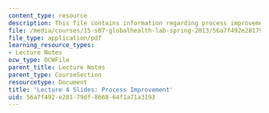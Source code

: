 ```yaml
---
content_type: resource
description: This file contains information regarding process improvement.
file: /media/courses/15-s07-globalhealth-lab-spring-2013/56a7f492e28179df866864f1a71a3193_MIT15_S07S13_lec4.pdf
file_type: application/pdf
learning_resource_types:
- Lecture Notes
ocw_type: OCWFile
parent_title: Lecture Notes
parent_type: CourseSection
resourcetype: Document
title: 'Lecture 4 Slides: Process Improvement'
uid: 56a7f492-e281-79df-8668-64f1a71a3193
---
```

